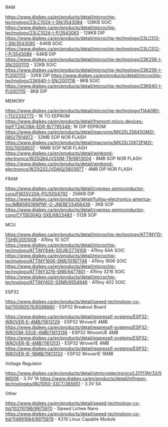 RAM

https://www.digikey.ca/en/products/detail/microchip-technology/23LC1024-I-SN/3543084 - 128KB SOIC
https://www.digikey.ca/en/products/detail/microchip-technology/23LC1024-I-P/3543083  - 128KB DIP
https://www.digikey.ca/en/products/detail/microchip-technology/23LC512-I-SN/3543090  - 64KB  SOIC
https://www.digikey.ca/en/products/detail/microchip-technology/23LC512-I-P/3543089   - 64KB  DIP
https://www.digikey.ca/en/products/detail/microchip-technology/23K256-I-SN/2001113   - 32KB  SOIC
https://www.digikey.ca/en/products/detail/microchip-technology/23K256-I-P/2001112    - 32KB  DIP
https://www.digikey.ca/en/products/detail/microchip-technology/23K640-I-SN/2001116   - 8KB   SOIC
https://www.digikey.ca/en/products/detail/microchip-technology/23K640-I-P/2001115    - 8KB   DIP

MEMORY

https://www.digikey.ca/en/products/detail/microchip-technology/11AA080-I-TO/2332775       - 1K    TO  EEPROM
https://www.digikey.ca/en/products/detail/fremont-micro-devices-ltd/FT24C08A-EDR-B/7795346- 1K    DIP EEPROM
https://www.digikey.ca/en/products/detail/macronix/MX25L25645GM2I-08G/7914972             - 32MB  SOP NOR FLASH
https://www.digikey.ca/en/products/detail/macronix/MX25L12872FM2I-10G/10059507            - 16MB  SOP NOR FLASH
https://www.digikey.ca/en/products/detail/winbond-electronics/W25Q64JVSSIM-TR/6613004     - 8MB   SOP NOR FLASH  
https://www.digikey.ca/en/products/detail/winbond-electronics/W25Q32JVDAIQ/5803977        - 4MB   DIP NOR FLASH

FRAM

https://www.digikey.ca/en/products/detail/cypress-semiconductor-corp/FM25V20A-PG/5004792                - 256KB DIP
https://www.digikey.ca/en/products/detail/fujitsu-electronics-america-inc/MB85RS16NPNF-G-JNERE1/5456436 - 2KB   SOP
https://www.digikey.ca/en/products/detail/cypress-semiconductor-corp/CY15E004Q-SXE/6823483              - 512B SOP

MCU

https://www.digikey.ca/en/products/detail/microchip-technology/ATTINY10-TSHR/2051008   - ATtiny 10   SOT
https://www.digikey.ca/en/products/detail/microchip-technology/ATTINY84A-SSUR/2774109  - ATtiny 84A  SOIC
https://www.digikey.ca/en/products/detail/microchip-technology/ATTINY1606-SNR/10187748 - ATtiny 1606 SOIC
https://www.digikey.ca/en/products/detail/microchip-technology/ATTINY3216-SNR/9477801  - ATtiny 3216 SOIC
https://www.digikey.ca/en/products/detail/microchip-technology/ATTINY402-SSNR/9554946  - ATtiny 402  SOIC

ESP32

https://www.digikey.ca/en/products/detail/seeed-technology-co-ltd/110060576/6596880 - ESP32 Breakout Board

https://www.digikey.ca/en/products/detail/espressif-systems/ESP32-WROVER-E-4MB/11613129    - ESP32 WroverE 4MB
https://www.digikey.ca/en/products/detail/espressif-systems/ESP32-WROOM-32UE-4MB/11613136  - ESP32 WroomUE 4MB
https://www.digikey.ca/en/products/detail/espressif-systems/ESP32-WROVER-IE-4MB/11613131   - ESP32 WroverIE 4MB
https://www.digikey.ca/en/products/detail/espressif-systems/ESP32-WROVER-IE-16MB/11613133  - ESP32 WroverIE 16MB

Voltage Regulator

https://www.digikey.ca/en/products/detail/stmicroelectronics/LD1117AV33/586006      - 3.3V 1A
https://www.digikey.ca/en/products/detail/infineon-technologies/IRU1050-33CT/365651 - 3.3V 5A

Other

https://www.digikey.ca/en/products/detail/seeed-technology-co-ltd/102110199/9975970        - Sipeed Lichee Nano
https://www.digikey.ca/en/products/detail/seeed-technology-co-ltd/114991684/9975978        - K210 Linux Capable Module
